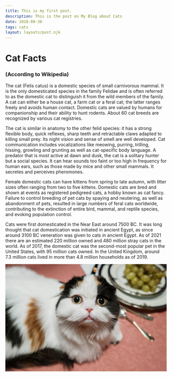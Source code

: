```yaml
---
title: This is my first post.
description: This is the post on My Blog about Cats 
date: 2018-09-30
tags: cats
layout: layouts/post.njk
---
```


# Cat Facts 

### (According to Wikipedia)

The cat (Felis catus) is a domestic species of small carnivorous mammal. It is the only domesticated species in the family Felidae and is often referred to as the domestic cat to distinguish it from the wild members of the family. A cat can either be a house cat, a farm cat or a feral cat; the latter ranges freely and avoids human contact. Domestic cats are valued by humans for companionship and their ability to hunt rodents. About 60 cat breeds are recognized by various cat registries.

The cat is similar in anatomy to the other felid species: it has a strong flexible body, quick reflexes, sharp teeth and retractable claws adapted to killing small prey. Its night vision and sense of smell are well developed. Cat communication includes vocalizations like meowing, purring, trilling, hissing, growling and grunting as well as cat-specific body language. A predator that is most active at dawn and dusk, the cat is a solitary hunter but a social species. It can hear sounds too faint or too high in frequency for human ears, such as those made by mice and other small mammals. It secretes and perceives pheromones.

Female domestic cats can have kittens from spring to late autumn, with litter sizes often ranging from two to five kittens. Domestic cats are bred and shown at events as registered pedigreed cats, a hobby known as cat fancy. Failure to control breeding of pet cats by spaying and neutering, as well as abandonment of pets, resulted in large numbers of feral cats worldwide, contributing to the extinction of entire bird, mammal, and reptile species, and evoking population control.

Cats were first domesticated in the Near East around 7500 BC. It was long thought that cat domestication was initiated in ancient Egypt, as since around 3100 BC veneration was given to cats in ancient Egypt. As of 2021 there are an estimated 220 million owned and 480 million stray cats in the world. As of 2017, the domestic cat was the second-most popular pet in the United States, with 95 million cats owned. In the United Kingdom, around 7.3 million cats lived in more than 4.8 million households as of 2019.


![Cat](pexels-cottonbro-6869553.jpg)
